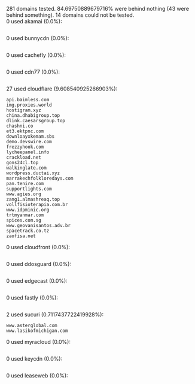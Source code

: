 281 domains tested. 84.69750889679716% were behind nothing (43 were behind something). 14 domains could not be tested.<br>
0 used akamai (0.0%):
```

```

0 used bunnycdn (0.0%):
```

```

0 used cachefly (0.0%):
```

```

0 used cdn77 (0.0%):
```

```

27 used cloudflare (9.608540925266903%):
```
api.baimless.com
img.proxies.world
hostigram.xyz
china.dhabigroup.top
dlink.caesarsgroup.top
chashni.co
et3.ektpnc.com
downloayxkemam.sbs
demo.devswire.com
frezzyhook.com
lycheepanel.info
crackload.net
gons24cl.top
walkinglate.com
wordpress.ductai.xyz
marrakechfolkloredays.com
pan.tenire.com
supportlights.com
www.agies.org
zang1.almashreaq.top
vollfisioterapia.com.br
www.idpminic.org
trtmyanmar.com
spices.com.sg
www.geovanisantos.adv.br
spacetrack.co.tz
zaofisa.net
```

0 used cloudfront (0.0%):
```

```

0 used ddosguard (0.0%):
```

```

0 used edgecast (0.0%):
```

```

0 used fastly (0.0%):
```

```

2 used sucuri (0.7117437722419928%):
```
www.asterglobal.com
www.lasikofmichigan.com
```

0 used myracloud (0.0%):
```

```

0 used keycdn (0.0%):
```

```

0 used leaseweb (0.0%):
```

```
